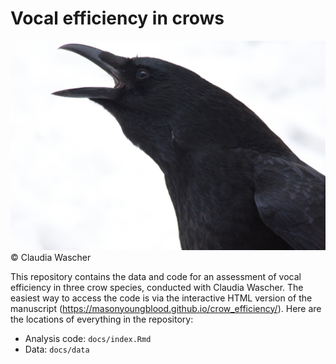 # Vocal efficiency in crows

![](docs/imgs/20091222_5606.jpeg)
&copy; Claudia Wascher

This repository contains the data and code for an assessment of vocal efficiency in three crow species, conducted with Claudia Wascher. The easiest way to access the code is via the interactive HTML version of the manuscript (<https://masonyoungblood.github.io/crow_efficiency/>). Here are the locations of everything in the repository:

* Analysis code: `docs/index.Rmd`
* Data: `docs/data`
